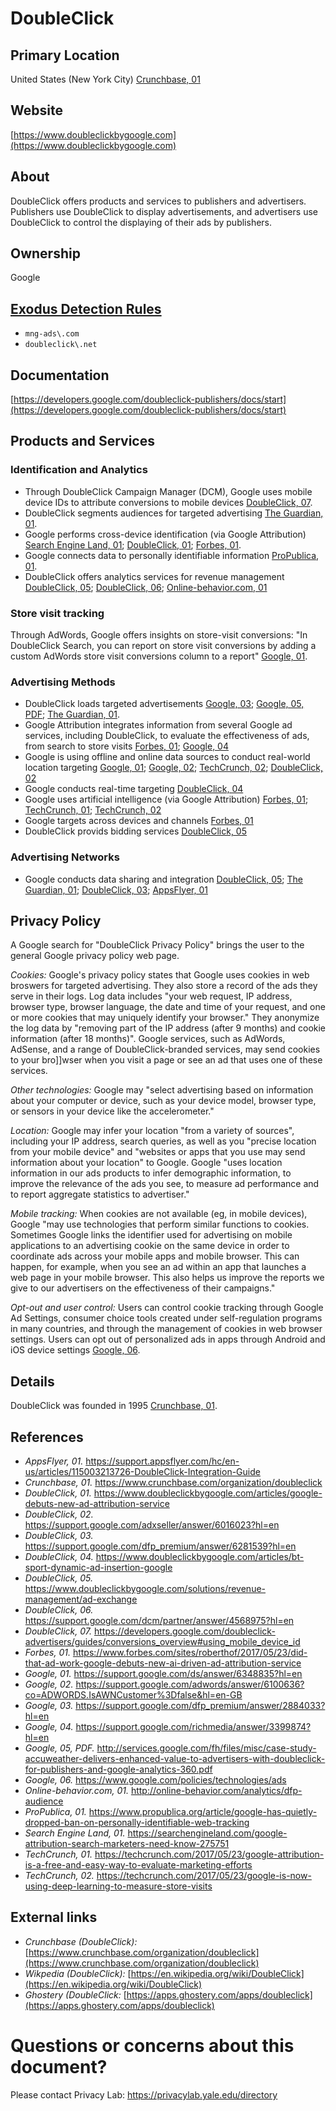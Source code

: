 # DoubleClick

## Primary Location
United States (New York City) [Crunchbase, 01](https://www.crunchbase.com/organization/doubleclick)

## Website
[https://www.doubleclickbygoogle.com](https://www.doubleclickbygoogle.com)

## About
DoubleClick offers products and services to publishers and advertisers. Publishers use DoubleClick to display advertisements, and advertisers use DoubleClick to control the displaying of their ads by publishers.

## Ownership
Google

## [Exodus Detection Rules](https://exodus-privacy.eu.org)
* `mng-ads\.com`
* `doubleclick\.net`

## Documentation
[https://developers.google.com/doubleclick-publishers/docs/start](https://developers.google.com/doubleclick-publishers/docs/start)

## Products and Services

### Identification and Analytics
* Through DoubleClick Campaign Manager (DCM), Google uses mobile device IDs to attribute conversions to mobile devices [DoubleClick, 07](https://developers.google.com/doubleclick-advertisers/guides/conversions_overview#using_mobile_device_id).
* DoubleClick segments audiences for targeted advertising [The Guardian, 01](https://www.theguardian.com/technology/2012/apr/23/doubleclick-tracking-trackers-cookies-web-monitoring).
* Google performs cross-device identification (via Google Attribution) [Search Engine Land, 01](https://searchengineland.com/google-attribution-search-marketers-need-know-275751); [DoubleClick, 01](https://www.doubleclickbygoogle.com/articles/google-debuts-new-ad-attribution-service); [Forbes, 01](https://www.forbes.com/sites/roberthof/2017/05/23/did-that-ad-work-google-debuts-new-ai-driven-ad-attribution-service).
* Google connects data to personally identifiable information [ProPublica, 01](https://www.propublica.org/article/google-has-quietly-dropped-ban-on-personally-identifiable-web-tracking).
* DoubleClick offers analytics services for revenue management [DoubleClick, 05](https://www.doubleclickbygoogle.com/solutions/revenue-management/ad-exchange); [DoubleClick, 06](https://support.google.com/dcm/partner/answer/4568975?hl=en); [Online-behavior.com, 01](http://online-behavior.com/analytics/dfp-audience)

### Store visit tracking
Through AdWords, Google offers insights on store-visit conversions: "In DoubleClick Search, you can report on store visit conversions by adding a custom AdWords store visit conversions column to a report" [Google, 01](https://support.google.com/ds/answer/6348835?hl=en).

### Advertising Methods
* DoubleClick loads targeted advertisements [Google, 03](https://support.google.com/dfp_premium/answer/2884033?hl=en); [Google, 05, PDF](http://services.google.com/fh/files/misc/case-study-accuweather-delivers-enhanced-value-to-advertisers-with-doubleclick-for-publishers-and-google-analytics-360.pdf); [The Guardian, 01](https://www.theguardian.com/technology/2012/apr/23/doubleclick-tracking-trackers-cookies-web-monitoring).
* Google Attribution integrates information from several Google ad services, including DoubleClick, to evaluate the effectiveness of ads, from search to store visits [Forbes, 01](https://www.forbes.com/sites/roberthof/2017/05/23/did-that-ad-work-google-debuts-new-ai-driven-ad-attribution-service); [Google, 04](https://support.google.com/richmedia/answer/3399874?hl=en)
* Google is using offline and online data sources to conduct real-world location targeting [Google, 01](https://support.google.com/ds/answer/6348835?hl=en); [Google, 02](https://support.google.com/adwords/answer/6100636?co=ADWORDS.IsAWNCustomer%3Dfalse&hl=en-GB); [TechCrunch, 02](https://techcrunch.com/2017/05/23/google-is-now-using-deep-learning-to-measure-store-visits); [DoubleClick, 02](https://support.google.com/adxseller/answer/6016023?hl=en)
* Google conducts real-time targeting [DoubleClick, 04](https://www.doubleclickbygoogle.com/articles/bt-sport-dynamic-ad-insertion-google)
* Google uses artificial intelligence (via Google Attribution) [Forbes, 01](https://www.forbes.com/sites/roberthof/2017/05/23/did-that-ad-work-google-debuts-new-ai-driven-ad-attribution-service); [TechCrunch, 01](https://techcrunch.com/2017/05/23/google-attribution-is-a-free-and-easy-way-to-evaluate-marketing-efforts); [TechCrunch, 02](https://techcrunch.com/2017/05/23/google-is-now-using-deep-learning-to-measure-store-visits)
* Google targets across devices and channels [Forbes, 01](https://www.forbes.com/sites/roberthof/2017/05/23/did-that-ad-work-google-debuts-new-ai-driven-ad-attribution-service)
* DoubleClick provids bidding services [DoubleClick, 05](https://www.doubleclickbygoogle.com/solutions/revenue-management/ad-exchange)

### Advertising Networks
* Google conducts data sharing and integration [DoubleClick, 05](https://www.doubleclickbygoogle.com/solutions/revenue-management/ad-exchange); [The Guardian, 01](https://www.theguardian.com/technology/2012/apr/23/doubleclick-tracking-trackers-cookies-web-monitoring); [DoubleClick, 03](https://support.google.com/dfp_premium/answer/6281539?hl=en); [AppsFlyer, 01](https://support.appsflyer.com/hc/en-us/articles/115003213726-DoubleClick-Integration-Guide)

## Privacy Policy
A Google search for "DoubleClick Privacy Policy" brings the user to the general Google privacy policy web page.

_Cookies:_ Google's privacy policy states that Google uses cookies in web broswers for targeted advertising. They also store a record of the ads they serve in their logs. Log data includes "your web request, IP address, browser type, browser language, the date and time of your request, and one or more cookies that may uniquely identify your browser." They anonymize the log data by "removing part of the IP address (after 9 months) and cookie information (after 18 months)". Google services, such as AdWords, AdSense, and a range of DoubleClick-branded services, may send cookies to your bro]]wser when you visit a page or see an ad that uses one of these services.  

_Other technologies:_ Google may "select advertising based on information about your computer or device, such as your device model, browser type, or sensors in your device like the accelerometer."  

_Location:_ Google may infer your location "from a variety of sources", including your IP address, search queries, as well as you "precise location from your mobile device" and "websites or apps that you use may send information about your location" to Google.  Google "uses location information in our ads products to infer demographic information, to improve the relevance of the ads you see, to measure ad performance and to report aggregate statistics to advertiser."  

_Mobile tracking:_ When cookies are not available (eg, in mobile devices), Google "may use technologies that perform similar functions to cookies. Sometimes Google links the identifier used for advertising on mobile applications to an advertising cookie on the same device in order to coordinate ads across your mobile apps and mobile browser. This can happen, for example, when you see an ad within an app that launches a web page in your mobile browser. This also helps us improve the reports we give to our advertisers on the effectiveness of their campaigns."

_Opt-out and user control:_ Users can control cookie tracking through Google Ad Settings, consumer choice tools created under self-regulation programs in many countries, and through the management of cookies in web browser settings. Users can opt out of personalized ads in apps through Android and iOS device settings [Google, 06](https://www.google.com/policies/technologies/ads).

## Details
DoubleClick was founded in 1995 [Crunchbase, 01](https://www.crunchbase.com/organization/doubleclick).

## References
* _AppsFlyer, 01._ https://support.appsflyer.com/hc/en-us/articles/115003213726-DoubleClick-Integration-Guide  
* _Crunchbase, 01._ https://www.crunchbase.com/organization/doubleclick
* _DoubleClick, 01._ https://www.doubleclickbygoogle.com/articles/google-debuts-new-ad-attribution-service  
* _DoubleClick, 02._ https://support.google.com/adxseller/answer/6016023?hl=en  
* _DoubleClick, 03._ https://support.google.com/dfp_premium/answer/6281539?hl=en  
* _DoubleClick, 04._ https://www.doubleclickbygoogle.com/articles/bt-sport-dynamic-ad-insertion-google  
* _DoubleClick, 05._ https://www.doubleclickbygoogle.com/solutions/revenue-management/ad-exchange  
* _DoubleClick, 06._ https://support.google.com/dcm/partner/answer/4568975?hl=en  
* _DoubleClick, 07._ https://developers.google.com/doubleclick-advertisers/guides/conversions_overview#using_mobile_device_id  
* _Forbes, 01._ https://www.forbes.com/sites/roberthof/2017/05/23/did-that-ad-work-google-debuts-new-ai-driven-ad-attribution-service  
* _Google, 01._ https://support.google.com/ds/answer/6348835?hl=en  
* _Google, 02._ https://support.google.com/adwords/answer/6100636?co=ADWORDS.IsAWNCustomer%3Dfalse&hl=en-GB
* _Google, 03._ https://support.google.com/dfp_premium/answer/2884033?hl=en
* _Google, 04._ https://support.google.com/richmedia/answer/3399874?hl=en  
* _Google, 05, PDF._ http://services.google.com/fh/files/misc/case-study-accuweather-delivers-enhanced-value-to-advertisers-with-doubleclick-for-publishers-and-google-analytics-360.pdf
* _Google, 06._ https://www.google.com/policies/technologies/ads
* _Online-behavior.com, 01._ http://online-behavior.com/analytics/dfp-audience  
* _ProPublica, 01._ https://www.propublica.org/article/google-has-quietly-dropped-ban-on-personally-identifiable-web-tracking  
* _Search Engine Land, 01._ https://searchengineland.com/google-attribution-search-marketers-need-know-275751  
* _TechCrunch, 01._ https://techcrunch.com/2017/05/23/google-attribution-is-a-free-and-easy-way-to-evaluate-marketing-efforts  
* _TechCrunch, 02._ https://techcrunch.com/2017/05/23/google-is-now-using-deep-learning-to-measure-store-visits 

## External links
* _Crunchbase (DoubleClick):_ [https://www.crunchbase.com/organization/doubleclick](https://www.crunchbase.com/organization/doubleclick)
* _Wikpedia (DoubleClick):_ [https://en.wikipedia.org/wiki/DoubleClick](https://en.wikipedia.org/wiki/DoubleClick)
* _Ghostery (DoubleClick:_ [https://apps.ghostery.com/apps/doubleclick](https://apps.ghostery.com/apps/doubleclick)

# Questions or concerns about this document?
Please contact Privacy Lab: https://privacylab.yale.edu/directory
